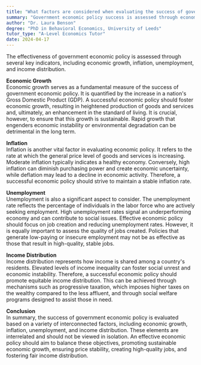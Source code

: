 ```yaml
---
title: "What factors are considered when evaluating the success of government economic policy?"
summary: "Government economic policy success is assessed through economic growth, inflation rates, unemployment levels, and income distribution, highlighting the importance of these factors in evaluating overall economic performance."
author: "Dr. Laura Benson"
degree: "PhD in Behavioral Economics, University of Leeds"
tutor_type: "A-Level Economics Tutor"
date: 2024-04-17
---
```


The effectiveness of government economic policy is assessed through several key indicators, including economic growth, inflation, unemployment, and income distribution.

**Economic Growth**  
Economic growth serves as a fundamental measure of the success of government economic policy. It is quantified by the increase in a nation's Gross Domestic Product (GDP). A successful economic policy should foster economic growth, resulting in heightened production of goods and services and, ultimately, an enhancement in the standard of living. It is crucial, however, to ensure that this growth is sustainable. Rapid growth that engenders economic instability or environmental degradation can be detrimental in the long term.

**Inflation**  
Inflation is another vital factor in evaluating economic policy. It refers to the rate at which the general price level of goods and services is increasing. Moderate inflation typically indicates a healthy economy. Conversely, high inflation can diminish purchasing power and create economic uncertainty, while deflation may lead to a decline in economic activity. Therefore, a successful economic policy should strive to maintain a stable inflation rate.

**Unemployment**  
Unemployment is also a significant aspect to consider. The unemployment rate reflects the percentage of individuals in the labor force who are actively seeking employment. High unemployment rates signal an underperforming economy and can contribute to social issues. Effective economic policy should focus on job creation and reducing unemployment rates. However, it is equally important to assess the quality of jobs created. Policies that generate low-paying or insecure employment may not be as effective as those that result in high-quality, stable jobs.

**Income Distribution**  
Income distribution represents how income is shared among a country's residents. Elevated levels of income inequality can foster social unrest and economic instability. Therefore, a successful economic policy should promote equitable income distribution. This can be achieved through mechanisms such as progressive taxation, which imposes higher taxes on the wealthy compared to the less affluent, and through social welfare programs designed to assist those in need.

**Conclusion**  
In summary, the success of government economic policy is evaluated based on a variety of interconnected factors, including economic growth, inflation, unemployment, and income distribution. These elements are interrelated and should not be viewed in isolation. An effective economic policy should aim to balance these objectives, promoting sustainable economic growth, ensuring price stability, creating high-quality jobs, and fostering fair income distribution.
    